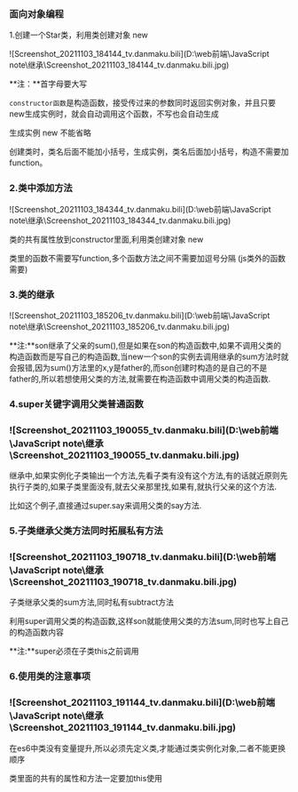 ### 面向对象编程

1.创建一个Star类，利用类创建对象 new

![Screenshot_20211103_184144_tv.danmaku.bili](D:\web前端\JavaScript note\继承\Screenshot_20211103_184144_tv.danmaku.bili.jpg)

**注：**首字母要大写

`constructor函数`是构造函数，接受传过来的参数同时返回实例对象，并且只要new生成实例时，就会自动调用这个函数，不写也会自动生成

生成实例 new 不能省略

创建类时，类名后面不能加小括号，生成实例，类名后面加小括号，构造不需要加function。

### 2.类中添加方法



![Screenshot_20211103_184344_tv.danmaku.bili](D:\web前端\JavaScript note\继承\Screenshot_20211103_184344_tv.danmaku.bili.jpg)

类的共有属性放到constructor里面,利用类创建对象 new

类里的函数不需要写function,多个函数方法之间不需要加逗号分隔 (js类外的函数需要)

### 3.类的继承

![Screenshot_20211103_185206_tv.danmaku.bili](D:\web前端\JavaScript note\继承\Screenshot_20211103_185206_tv.danmaku.bili.jpg)

**注:**son继承了父亲的sum(),但是如果在son的构造函数中,如果不调用父类的构造函数而是写自己的构造函数,当new一个son的实例去调用继承的sum方法时就会报错,因为sum()方法里的x,y是father的,而son创建时构造的是自己的不是father的,所以若想使用父类的方法,就需要在构造函数中调用父类的构造函数.

### 4.super关键字调用父类普通函数

### ![Screenshot_20211103_190055_tv.danmaku.bili](D:\web前端\JavaScript note\继承\Screenshot_20211103_190055_tv.danmaku.bili.jpg)

继承中,如果实例化子类输出一个方法,先看子类有没有这个方法,有的话就近原则先执行子类的,如果子类里面没有,就去父亲那里找,如果有,就执行父亲的这个方法.

比如这个例子,直接通过super.say来调用父类的say方法.

### 5.子类继承父类方法同时拓展私有方法

### ![Screenshot_20211103_190718_tv.danmaku.bili](D:\web前端\JavaScript note\继承\Screenshot_20211103_190718_tv.danmaku.bili.jpg)

子类继承父类的sum方法,同时私有subtract方法

利用super调用父类的构造函数,这样son就能使用父类的方法sum,同时也写上自己的构造函数内容

**注:**super必须在子类this之前调用

### 6.使用类的注意事项

### ![Screenshot_20211103_191144_tv.danmaku.bili](D:\web前端\JavaScript note\继承\Screenshot_20211103_191144_tv.danmaku.bili.jpg)

在es6中类没有变量提升,所以必须先定义类,才能通过类实例化对象,二者不能更换顺序

类里面的共有的属性和方法一定要加this使用